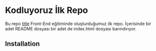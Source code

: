 # Kodluyoruz İlk Repo

Bu repo [title](https://www.kodluyoruz.com) Front-End eğitiminde oluşturduğumuz ilk repo. İçerisinde bir adet README dosyası
bir adet de index.html dosyası barındırıyor.

## Installation